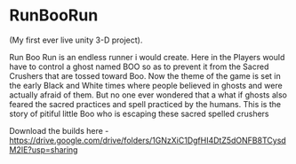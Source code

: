 # RunBooRun
(My first ever live unity 3-D project).

Run Boo Run is an endless runner i would create. Here in the Players would have to control a ghost
named BOO so as to prevent it from the Sacred Crushers that are tossed toward Boo.
Now the theme of the game is set in the early Black and White times where people believed in ghosts
and were actually afraid of them. But no one ever wondered that a what if ghosts also feared the
sacred practices and spell practiced by the humans.
This is the story of pitiful little Boo who is escaping these sacred spelled crushers

Download the builds here - https://drive.google.com/drive/folders/1GNzXiC1DgfHI4DtZ5dONFB8TCysdM2IE?usp=sharing
